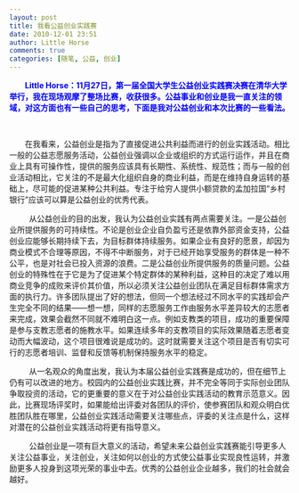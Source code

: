 ```yaml
---
layout: post
title: 我看公益创业实践赛
date: 2010-12-01 23:51
author: Little Horse
comments: true
categories: [随笔, 公益, 创业]
---
```

<p><span style="display: none; ">&nbsp;</span></p>
<p><span style="color: rgb(0, 0, 255); "><strong>　<span style="display: none; ">&nbsp;</span>　Little Horse：11月27日，第一届全国大学生公益创业实践赛决赛在清华大学举行，我在现场观摩了整场比赛，收获很多。公益事业和创业是我一直关注的领域，对这方面也有一些自己的思考，下面是我对公益创业和本次比赛的一些看法。</strong></span><strong><span style="display: none; ">&nbsp;</span></strong></p>
<p><span style="display: none; ">&nbsp;</span></p>
<p>&nbsp;</p>
<p><strong>　　</strong><span style="font-size: 14px; ">在我看来，公益创业是指为了直接促进公共利益而进行的创业实践活动。相比一般的公益志愿服务活动，公益创业强调以企业或组织的方式运行运作，并且在商业上具有可操作性，提供的服务应该具有长期性、系统性、规范性；而与一般的创业活动相比，它关注的不是最大化组织自身的商业利益，而是在维持自身运转的基础上，尽可能的促进某种公共利益。专注于给穷人提供小额贷款的孟加拉国&ldquo;乡村银行&rdquo;应该可以算是公益创业的优秀代表。</span></p>
<p><span style="font-size: 14px; ">&nbsp;&nbsp;&nbsp;&nbsp;&nbsp;&nbsp;&nbsp;&nbsp; 从公益创业的目的出发，我认为公益创业实践有两点需要关注。一是公益创业所提供服务的可持续性。不论是创业企业自负盈亏还是依靠外部资金支持，公益创业应能够长期持续下去，为目标群体持续服务。如果企业有良好的愿景，却因为商业模式不合理等原因，不得不中断服务，对于已经开始享受服务的群体是一种不公平，也是对社会已投入资源的浪费。二是公益创业所提供服务的质量问题。公益创业的特殊性在于它是为了促进某个特定群体的某种利益，这种目的决定了难以用商业竞争的成败来评价其价值，所以必须关注公益创业团队在满足目标群体需求方面的执行力。许多团队提出了好的想法，但同一个想法经过不同水平的实践却会产生完全不同的结果&mdash;&mdash;想一想，同样的志愿服务工作由服务水平差异较大的志愿者来完成，效果会截然不同就不难明白这一点。例如支教类的项目，成功的重要保障是参与支教志愿者的施教水平。如果连续多年的支教项目的实际效果随着志愿者变动而大幅波动，这个项目很难说是成功的。这时就需要关注这个项目是否有切实可行的志愿者培训、监督和反馈等机制保持服务水平的稳定。</span></p>
<p><span style="font-size: 14px; ">&nbsp;&nbsp;&nbsp;&nbsp;&nbsp;&nbsp;&nbsp;&nbsp; 从一名观众的角度出发，我认为本届公益创业实践赛是成功的，但在细节上仍有可以改进的地方。校园内的公益创业实践比赛，并不完全等同于实际创业团队争取投资的活动，它的更重要的意义在于对公益创业实践活动的教育示范意义。因此，比赛现场评奖时，如果能给出评委对各团队的评价，使参赛团队和观众明白优胜团队胜在哪里，公益创业实践活动需要关注哪些点，评委的关注点是什么，这样对潜在的公益创业实践活动将更有指导意义。</span></p>
<p><span style="font-size: 14px; ">&nbsp;&nbsp;&nbsp;&nbsp;&nbsp;&nbsp;&nbsp;&nbsp; 公益创业是一项有巨大意义的活动，希望未来公益创业实践赛能引导更多人关注公益事业，关注创业，关注如何以创业的方式使公益事业实现良性运转，并激励更多人投身到这项光荣的事业中去。优秀的公益创业企业越多，我们的社会就会越好。</span></p>


